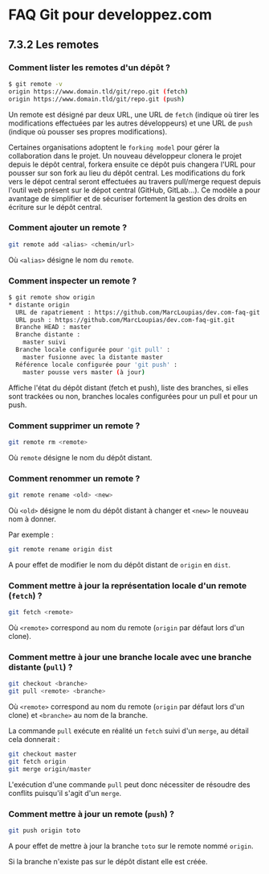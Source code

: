 # FAQ Git pour developpez.com

## 7.3.2 Les remotes

### Comment lister les remotes d'un dépôt ?

```bash
$ git remote -v
origin https://www.domain.tld/git/repo.git (fetch)
origin https://www.domain.tld/git/repo.git (push)
```

Un remote est désigné par deux URL, une URL de `fetch` (indique où tirer les modifications effectuées par les autres développeurs) et une URL de `push` (indique où pousser ses propres modifications).

Certaines organisations adoptent le `forking model` pour gérer la collaboration dans le projet. Un nouveau développeur clonera le projet depuis le dépôt central, forkera ensuite ce dépôt puis changera l'URL pour pousser sur son fork au lieu du dépôt central. Les modifications du fork vers le dépot central seront effectuées au travers pull/merge request depuis l'outil web présent sur le dépot central (GitHub, GitLab...). Ce modèle a pour avantage de simplifier et de sécuriser fortement la gestion des droits en écriture sur le dépôt central.

### Comment ajouter un remote ?

```bash
git remote add <alias> <chemin/url>
```

Où `<alias>` désigne le nom du `remote`.

### Comment inspecter un remote ?

```bash
$ git remote show origin
* distante origin
  URL de rapatriement : https://github.com/MarcLoupias/dev.com-faq-git.git
  URL push : https://github.com/MarcLoupias/dev.com-faq-git.git
  Branche HEAD : master
  Branche distante :
    master suivi
  Branche locale configurée pour 'git pull' :
    master fusionne avec la distante master
  Référence locale configurée pour 'git push' :
    master pousse vers master (à jour)
```

Affiche l'état du dépôt distant (fetch et push), liste des branches, si elles sont trackées ou non, branches locales configurées pour un pull et pour un push.

### Comment supprimer un remote ?

```bash
git remote rm <remote>
```

Où `remote` désigne le nom du dépôt distant.

### Comment renommer un remote ?

```bash
git remote rename <old> <new>
```

Où `<old>` désigne le nom du dépôt distant à changer et `<new>` le nouveau nom à donner.

Par exemple :

```bash
git remote rename origin dist
```

A pour effet de modifier le nom du dépôt distant de `origin` en `dist`.

### Comment mettre à jour la représentation locale d'un remote (`fetch`) ?

```bash
git fetch <remote>
```

Où `<remote>` correspond au nom du remote (`origin` par défaut lors d'un clone).

### Comment mettre à jour une branche locale avec une branche distante (`pull`) ?

```bash
git checkout <branche>
git pull <remote> <branche>
```

Où `<remote>` correspond au nom du remote (`origin` par défaut lors d'un clone) et `<branche>` au nom de la branche.

La commande `pull` exécute en réalité un `fetch` suivi d'un `merge`, au détail cela donnerait :

```bash
git checkout master
git fetch origin
git merge origin/master
```

L'exécution d'une commande `pull` peut donc nécessiter de résoudre des conflits puisqu'il s'agit d'un `merge`.

### Comment mettre à jour un remote (`push`) ?

```bash
git push origin toto
```

A pour effet de mettre à jour la branche `toto` sur le remote nommé `origin`.

Si la branche n'existe pas sur le dépôt distant elle est créée.
